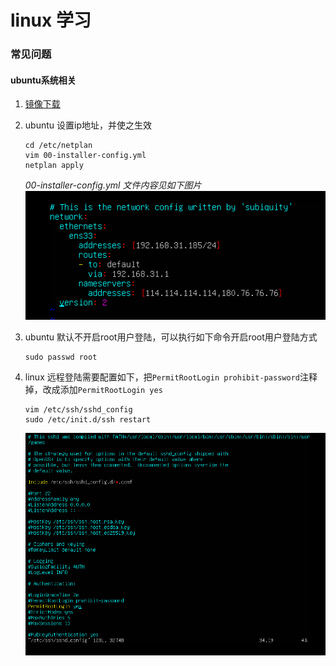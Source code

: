 # linux 学习

### 常见问题

#### ubuntu系统相关

1. [镜像下载](https://repo.huaweicloud.com/ubuntu-releases/22.04/ubuntu-22.04-live-server-amd64.iso)
2. ubuntu 设置ip地址，并使之生效

   ```shell
   cd /etc/netplan
   vim 00-installer-config.yml
   netplan apply
   ```
   *00-installer-config.yml 文件内容见如下图片*
   ![image.png](./assets/image.png)
3. ubuntu 默认不开启root用户登陆，可以执行如下命令开启root用户登陆方式

   ```shell
   sudo passwd root
   ```
4. linux 远程登陆需要配置如下，把`PermitRootLogin prohibit-password`注释掉，改成添加`PermitRootLogin yes`

   ~~~shell
   vim /etc/ssh/sshd_config
   sudo /etc/init.d/ssh restart
   ~~~
   ![image.png](./assets/1651160838272-image.png)
